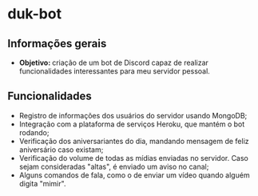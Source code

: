 # duk-bot
## Informações gerais
* <b> Objetivo: </b> criação de um bot de Discord capaz de realizar funcionalidades interessantes para meu servidor pessoal.

## Funcionalidades
* Registro de informações dos usuários do servidor usando MongoDB;
* Integração com a plataforma de serviços Heroku, que mantém o bot rodando;
* Verificação dos aniversariantes do dia, mandando mensagem de feliz aniversário caso existam;
* Verificação do volume de todas as mídias enviadas no servidor. Caso sejam consideradas "altas", é enviado um aviso no canal;
* Alguns comandos de fala, como o de enviar um vídeo quando alguém digita "mimir".
